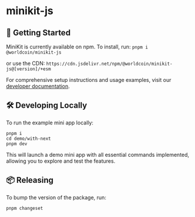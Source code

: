 # minikit-js

## 🚀 Getting Started

MiniKit is currently available on npm. To install, run:
`pnpm i @worldcoin/minikit-js`

or use the CDN:
`https://cdn.jsdelivr.net/npm/@worldcoin/minikit-js@[version]/+esm`

For comprehensive setup instructions and usage examples, visit our [developer documentation](https://docs.world.org/mini-apps).

## 🛠 ️Developing Locally

To run the example mini app locally:

```
pnpm i
cd demo/with-next
pnpm dev
```

This will launch a demo mini app with all essential commands implemented, allowing you to explore and test the features.

## 📦 Releasing

To bump the version of the package, run:

```
pnpm changeset
```
